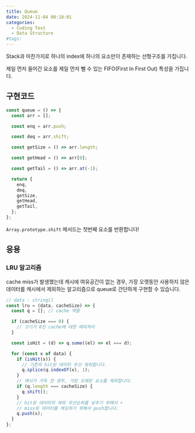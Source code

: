 ```yaml
---
title: Queue
date: 2024-11-04 00:10:01
categories:
  - Coding Test
  - Data Structure
#tags:
---
```

Stack과 마찬가지로 하나의 index에 하나의 요소만이 존재하는 선형구조를 가집니다.

제일 먼저 들어간 요소를 제일 먼저 뺄 수 있는 FIFO(First In First Out) 특성을 가집니다.

## 구현코드

```js
const queue = () => {
  const arr = [];

  const enq = arr.push;

  const deq = arr.shift;

  const getSize = () => arr.length;

  const getHead = () => arr[0];

  const getTail = () => arr.at(-1);

  return {
    enq,
    deq,
    getSize,
    getHead,
    getTail,
  };
};
```

`Array.prototype.shift` 메서드는 첫번째 요소를 반환합니다!

## 응용

### LRU 알고리즘

cache miss가 발생했는데 캐시에 여유공간이 없는 경우, 가장 오랫동안 사용하지 않은 데이터를 캐시에서 제외하는 알고리즘으로 queue로 간단하게 구현할 수 있습니다.

```js
// data : string[]
const lru = (data, cacheSize) => {
  const q = []; // cache 역할

  if (cacheSize === 0) {
    // 크기가 0인 cache에 대한 예외처리
  }

  const isHit = (d) => q.some((el) => el === d);

  for (const x of data) {
    if (isHit(x)) {
      // 기존의 hit된 데이터 우선 제외합니다.
      q.splice(q.indexOf(x), 1);
    }
    // 캐시가 가득 찬 경우, 가장 오래된 요소를 제외합니다.
    if (q.length === cacheSize) {
      q.shift();
    }
    // hit된 데이터의 제외 우선순위를 낮추기 위해서 +
    // miss된 데이터를 캐싱하기 위해서 push합니다.
    q.push(x);
  }
};
```

